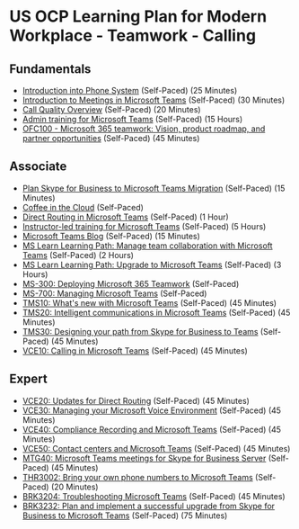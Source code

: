 # US OCP Learning Plan for Modern Workplace - Teamwork - Calling

## Fundamentals

* [Introduction into Phone System](https://aka.ms/teams-phone-system) (Self-Paced) (25 Minutes)
* [Introduction to Meetings in Microsoft Teams](https://aka.ms/teams-meetings-into) (Self-Paced) (30 Minutes)
* [Call Quality Overview](https://www.youtube.com/watch?v=m6LJM2hRYhc&list=PLaSOUojkSiGnKuE30ckcjnDVkMNqDv0Vl) (Self-Paced) (20 Minutes)
* [Admin training for Microsoft Teams](https://docs.microsoft.com/en-us/microsoftteams/itadmin-readiness) (Self-Paced) (15 Hours)
* [OFC100 - Microsoft 365 teamwork: Vision, product roadmap, and partner opportunities](https://myinspire.microsoft.com/videos/1ac45e26-32d2-4de6-8ad8-a1618b10d3dd) (Self-Paced) (45 Minutes)

## Associate

* [Plan Skype for Business to Microsoft Teams Migration](https://blogs.technet.microsoft.com/lyncdude/2018/04/18/plan-skype-for-business-to-microsoft-teams-migration/) (Self-Paced) (15 Minutes)
* [Coffee in the Cloud](https://www.youtube.com/channel/UCs2IXBqperxWVe2ozrr3Gdg) (Self-Paced)
* [Direct Routing in Microsoft Teams](https://www.youtube.com/watch?v=1ASftX_Msb8&index=10&list=PLaSOUojkSiGnKuE30ckcjnDVkMNqDv0Vl) (Self-Paced) (1 Hour)
* [Instructor-led training for Microsoft Teams](https://docs.microsoft.com/en-us/microsoftteams/instructor-led-training-teams-landing-page) (Self-Paced) (5 Hours)
* [Microsoft Teams Blog](https://techcommunity.microsoft.com/t5/Microsoft-Teams/ct-p/MicrosoftTeams) (Self-Paced) (15 Minutes)
* [MS Learn Learning Path: Manage team collaboration with Microsoft Teams](https://docs.microsoft.com/en-us/learn/paths/m365-manage-team-collaboration/) (Self-Paced) (2 Hours)
* [MS Learn Learning Path: Upgrade to Microsoft Teams](https://docs.microsoft.com/en-us/learn/paths/m365-teams-upgrade/) (Self-Paced) (3 Hours)
* [MS-300: Deploying Microsoft 365 Teamwork](https://docs.microsoft.com/en-us/learn/certifications/exams/ms-300) (Self-Paced)
* [MS-700: Managing Microsoft Teams](https://docs.microsoft.com/en-us/learn/certifications/exams/ms-700) (Self-Paced)
* [TMS10: What's new with Microsoft Teams](https://myignite.techcommunity.microsoft.com/sessions/81818?source=sessions) (Self-Paced) (45 Minutes)
* [TMS20: Intelligent communications in Microsoft Teams](https://myignite.techcommunity.microsoft.com/sessions/81819?source=sessions) (Self-Paced) (45 Minutes)
* [TMS30: Designing your path from Skype for Business to Teams](https://myignite.techcommunity.microsoft.com/sessions/81820?source=sessions) (Self-Paced) (45 Minutes)
* [VCE10: Calling in Microsoft Teams](https://myignite.techcommunity.microsoft.com/sessions/83170?source=sessions) (Self-Paced) (45 Minutes)

## Expert

* [VCE20: Updates for Direct Routing](https://myignite.techcommunity.microsoft.com/sessions/83178?source=sessions) (Self-Paced) (45 Minutes)
* [VCE30: Managing your Microsoft Voice Environment](https://myignite.techcommunity.microsoft.com/sessions/83183?source=sessions) (Self-Paced) (45 Minutes)
* [VCE40: Compliance Recording and Microsoft Teams](https://myignite.techcommunity.microsoft.com/sessions/83184?source=sessions) (Self-Paced) (45 Minutes)
* [VCE50: Contact centers and Microsoft Teams](https://myignite.techcommunity.microsoft.com/sessions/83186?source=sessions) (Self-Paced) (45 Minutes)
* [MTG40: Microsoft Teams meetings for Skype for Business Server](https://myignite.techcommunity.microsoft.com/sessions/83195?source=sessions) (Self-Paced) (45 Minutes)
* [THR3002: Bring your own phone numbers to Microsoft Teams](https://myignite.techcommunity.microsoft.com/sessions/79455?source=sessions) (Self-Paced) (20 Minutes)
* [BRK3204: Troubleshooting Microsoft Teams](https://myignite.techcommunity.microsoft.com/sessions/83474?source=sessions) (Self-Paced) (45 Minutes)
* [BRK3232: Plan and implement a successful upgrade from Skype for Business to Microsoft Teams](https://myignite.techcommunity.microsoft.com/sessions/83757?source=sessions) (Self-Paced) (75 Minutes)
